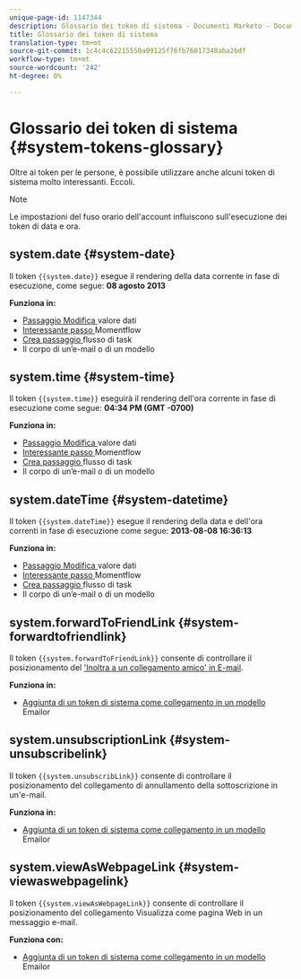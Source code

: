 ```yaml
---
unique-page-id: 1147344
description: Glossario dei token di sistema - Documenti Marketo - Documentazione del prodotto
title: Glossario dei token di sistema
translation-type: tm+mt
source-git-commit: 1c4c4c62215550a09125f76fb76017348aba2bdf
workflow-type: tm+mt
source-wordcount: '242'
ht-degree: 0%

---
```



# Glossario dei token di sistema {#system-tokens-glossary}

Oltre ai token per le persone, è possibile utilizzare anche alcuni token di sistema molto interessanti. Eccoli.

>[!NOTE]
>
>Le impostazioni del fuso orario dell&#39;account influiscono sull&#39;esecuzione dei token di data e ora.

## system.date {#system-date}

Il token `{{system.date}}` esegue il rendering della data corrente in fase di esecuzione, come segue: **08 agosto 2013**

**Funziona in:**

* [Passaggio Modifica ](../../../../product-docs/core-marketo-concepts/smart-campaigns/flow-actions/change-data-value.md) valore dati
* [Interessante passo ](../../../../product-docs/core-marketo-concepts/smart-campaigns/flow-actions/interesting-moment.md) Momentflow
* [Crea passaggio ](../../../../product-docs/core-marketo-concepts/smart-campaigns/salesforce-flow-actions/create-task.md) flusso di task
* Il corpo di un’e-mail o di un modello

## system.time {#system-time}

Il token `{{system.time}}` eseguirà il rendering dell&#39;ora corrente in fase di esecuzione come segue: **04:34 PM (GMT -0700)**

**Funziona in:**

* [Passaggio Modifica ](../../../../product-docs/core-marketo-concepts/smart-campaigns/flow-actions/change-data-value.md) valore dati
* [Interessante passo ](../../../../product-docs/core-marketo-concepts/smart-campaigns/flow-actions/interesting-moment.md) Momentflow
* [Crea passaggio ](../../../../product-docs/core-marketo-concepts/smart-campaigns/salesforce-flow-actions/create-task.md) flusso di task
* Il corpo di un’e-mail o di un modello

## system.dateTime {#system-datetime}

Il token `{{system.dateTime}}` esegue il rendering della data e dell&#39;ora correnti in fase di esecuzione come segue: **2013-08-08 16:36:13**

**Funziona in:**

* [Passaggio Modifica ](../../../../product-docs/core-marketo-concepts/smart-campaigns/flow-actions/change-data-value.md) valore dati
* [Interessante passo ](../../../../product-docs/core-marketo-concepts/smart-campaigns/flow-actions/interesting-moment.md) Momentflow
* [Crea passaggio ](../../../../product-docs/core-marketo-concepts/smart-campaigns/salesforce-flow-actions/create-task.md) flusso di task
* Il corpo di un’e-mail o di un modello

## system.forwardToFriendLink {#system-forwardtofriendlink}

Il token `{{system.forwardToFriendLink}}` consente di controllare il posizionamento del [&#39;Inoltra a un collegamento amico&#39; in E-mail](../../../../product-docs/email-marketing/general/functions-in-the-editor/forward-to-a-friend-link-in-emails.md).

**Funziona in:**

* [Aggiunta di un token di sistema come collegamento in un modello ](add-a-system-token-as-a-link-in-an-email.md) Emailor

## system.unsubscriptionLink {#system-unsubscribelink}

Il token `{{system.unsubscribLink}}` consente di controllare il posizionamento del collegamento di annullamento della sottoscrizione in un&#39;e-mail.

**Funziona in:**

* [Aggiunta di un token di sistema come collegamento in un modello ](add-a-system-token-as-a-link-in-an-email.md) Emailor

## system.viewAsWebpageLink {#system-viewaswebpagelink}

Il token `{{system.viewAsWebpageLink}}` consente di controllare il posizionamento del collegamento Visualizza come pagina Web in un messaggio e-mail.

**Funziona con:**

* [Aggiunta di un token di sistema come collegamento in un modello ](add-a-system-token-as-a-link-in-an-email.md) Emailor
